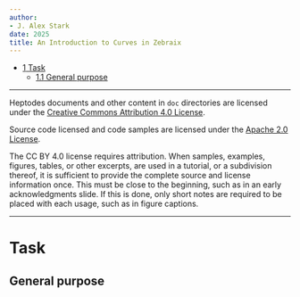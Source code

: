 ```yaml
---
author:
- J. Alex Stark
date: 2025
title: An Introduction to Curves in Zebraix
---
```


- [<span class="toc-section-number">1</span> Task](#task)
  - [<span class="toc-section-number">1.1</span> General
    purpose](#general-purpose)

------------------------------------------------------------------------

Heptodes documents and other content in `doc` directories are licensed
under the [Creative Commons Attribution 4.0
License](CC%20BY%204.0%20license).

Source code licensed and code samples are licensed under the [Apache 2.0
License](https://www.apache.org/licenses/LICENSE-2.0).

The CC BY 4.0 license requires attribution. When samples, examples,
figures, tables, or other excerpts, are used in a tutorial, or a
subdivision thereof, it is sufficient to provide the complete source and
license information once. This must be close to the beginning, such as
in an early acknowledgments slide. If this is done, only short notes are
required to be placed with each usage, such as in figure captions.

------------------------------------------------------------------------

<!-- mdformat off (Document metadata) -->
<!-- mdformat on -->

# Task

## General purpose
